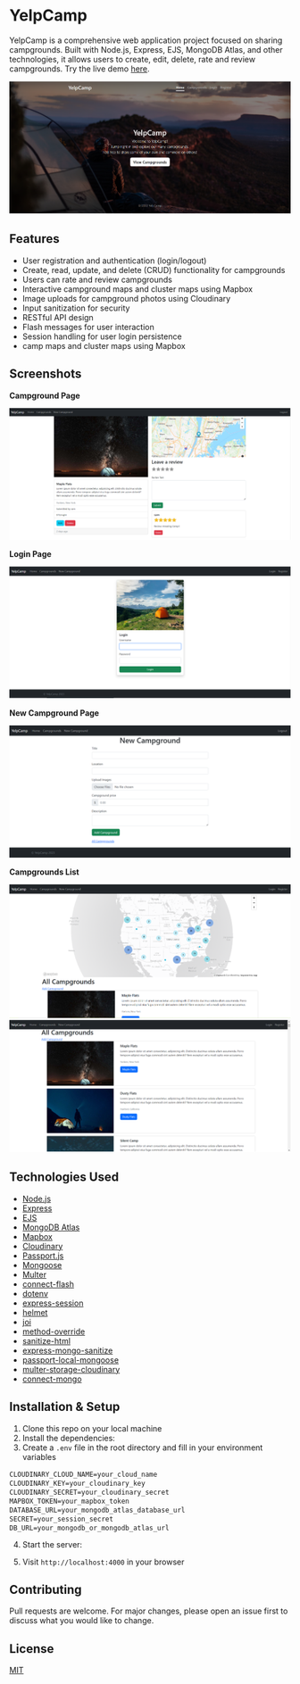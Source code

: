 # YelpCamp

YelpCamp is a comprehensive web application project focused on sharing campgrounds. Built with Node.js, Express, EJS, MongoDB Atlas, and other technologies, it allows users to create, edit, delete, rate and review campgrounds. Try the live demo [here](https://yelpcamp-ah2x.onrender.com/).

![Home Page](./images/home.png)

## Features

- User registration and authentication (login/logout)
- Create, read, update, and delete (CRUD) functionality for campgrounds
- Users can rate and review campgrounds
- Interactive campground maps and cluster maps using Mapbox
- Image uploads for campground photos using Cloudinary
- Input sanitization for security
- RESTful API design
- Flash messages for user interaction
- Session handling for user login persistence
- camp maps and cluster maps using Mapbox

## Screenshots

**Campground Page**

![Single Campground](./images/campground.png)

**Login Page**

![Login Page](./images/login.png)

**New Campground Page**

![New Campground](./images/newcampground.png)

**Campgrounds List**

![Campgrounds List 1](./images/campgrounds1.png)
![Campgrounds List 2](./images/campgrounds2.png)

## Technologies Used

- [Node.js](https://nodejs.org/)
- [Express](https://expressjs.com/)
- [EJS](https://ejs.co/)
- [MongoDB Atlas](https://www.mongodb.com/cloud/atlas)
- [Mapbox](https://www.mapbox.com/)
- [Cloudinary](https://cloudinary.com/)
- [Passport.js](http://www.passportjs.org/)
- [Mongoose](https://mongoosejs.com/)
- [Multer](https://github.com/expressjs/multer)
- [connect-flash](https://github.com/jaredhanson/connect-flash)
- [dotenv](https://github.com/motdotla/dotenv)
- [express-session](https://github.com/expressjs/session)
- [helmet](https://helmetjs.github.io/)
- [joi](https://joi.dev/)
- [method-override](https://github.com/expressjs/method-override)
- [sanitize-html](https://github.com/apostrophecms/sanitize-html)
- [express-mongo-sanitize](https://github.com/fiznool/express-mongo-sanitize)
- [passport-local-mongoose](https://github.com/saintedlama/passport-local-mongoose)
- [multer-storage-cloudinary](https://github.com/affanshahid/multer-storage-cloudinary)
- [connect-mongo](https://github.com/jdesboeufs/connect-mongo)

## Installation & Setup

1. Clone this repo on your local machine
2. Install the dependencies:
3. Create a `.env` file in the root directory and fill in your environment variables

```
CLOUDINARY_CLOUD_NAME=your_cloud_name
CLOUDINARY_KEY=your_cloudinary_key
CLOUDINARY_SECRET=your_cloudinary_secret
MAPBOX_TOKEN=your_mapbox_token
DATABASE_URL=your_mongodb_atlas_database_url
SECRET=your_session_secret
DB_URL=your_mongodb_or_mongodb_atlas_url
```

4. Start the server:

5. Visit `http://localhost:4000` in your browser

## Contributing

Pull requests are welcome. For major changes, please open an issue first to discuss what you would like to change.

## License

[MIT](https://choosealicense.com/licenses/mit/)
